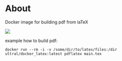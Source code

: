 # About

Docker image for building pdf from laTeX

![](https://github.com/actions/hello-world/workflows/.github/workflows/main.yml/badge.svg)

example how to build pdf: 

```
docker run --rm -i -v /some/dir/to/latex/files:/dir ultral/docker_latex:latest pdflatex main.tex

```
